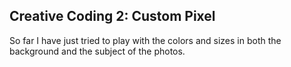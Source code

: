 ## Creative Coding 2: Custom Pixel

So far I have just tried to play with the colors and sizes in both the background and the subject of the photos. 
